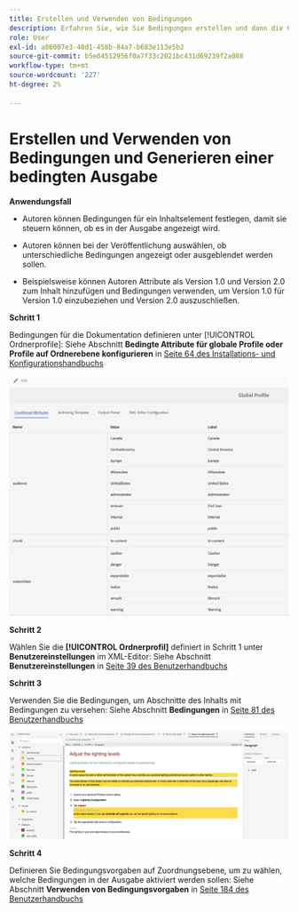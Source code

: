 ```yaml
---
title: Erstellen und Verwenden von Bedingungen
description: Erfahren Sie, wie Sie Bedingungen erstellen und dann die Generierung bedingter Inhalte in [!DNL AEM Guides]
role: User
exl-id: a86007e3-48d1-458b-84a7-b683e113e5b2
source-git-commit: b5e64512956f0a7f33c2021bc431d69239f2a088
workflow-type: tm+mt
source-wordcount: '227'
ht-degree: 2%

---
```


# Erstellen und Verwenden von Bedingungen und Generieren einer bedingten Ausgabe

**Anwendungsfall**


* Autoren können Bedingungen für ein Inhaltselement festlegen, damit sie steuern können, ob es in der Ausgabe angezeigt wird.

* Autoren können bei der Veröffentlichung auswählen, ob unterschiedliche Bedingungen angezeigt oder ausgeblendet werden sollen.

* Beispielsweise können Autoren Attribute als Version 1.0 und Version 2.0 zum Inhalt hinzufügen und Bedingungen verwenden, um Version 1.0 für Version 1.0 einzubeziehen und Version 2.0 auszuschließen.

**Schritt 1**

Bedingungen für die Dokumentation definieren unter [!UICONTROL Ordnerprofile]: Siehe Abschnitt **Bedingte Attribute für globale Profile oder Profile auf Ordnerebene konfigurieren** in [Seite 64 des Installations- und Konfigurationshandbuchs](https://helpx.adobe.com/content/dam/help/en/xml-documentation-solution/3-8/XML-Documentation-for-Adobe-Experience-Manager_Installation-Configuration-Guide_EN.pdf)

![Bedingungen in Ordnerprofilen konfigurieren](assets/conditions-in-profiles.png)

**Schritt 2**

Wählen Sie die **[!UICONTROL Ordnerprofil]** definiert in Schritt 1 unter **Benutzereinstellungen** im XML-Editor: Siehe Abschnitt **Benutzereinstellungen** in [Seite 39 des Benutzerhandbuchs](https://helpx.adobe.com/content/dam/help/en/xml-documentation-solution/3-8/XML-Documentation-for-Adobe-Experience-Manager_User-Guide_EN.pdf)


**Schritt 3**

Verwenden Sie die Bedingungen, um Abschnitte des Inhalts mit Bedingungen zu versehen: Siehe Abschnitt **Bedingungen** in [Seite 81 des Benutzerhandbuchs](https://helpx.adobe.com/content/dam/help/en/xml-documentation-solution/3-8/XML-Documentation-for-Adobe-Experience-Manager_User-Guide_EN.pdf)

![Nutzungsbedingungen im Web-Editor](assets/conditions-in-web-editor.png)

**Schritt 4**

Definieren Sie Bedingungsvorgaben auf Zuordnungsebene, um zu wählen, welche Bedingungen in der Ausgabe aktiviert werden sollen: Siehe Abschnitt **Verwenden von Bedingungsvorgaben** in [Seite 184 des Benutzerhandbuchs](https://helpx.adobe.com/content/dam/help/en/xml-documentation-solution/3-8/XML-Documentation-for-Adobe-Experience-Manager_User-Guide_EN.pdf)
